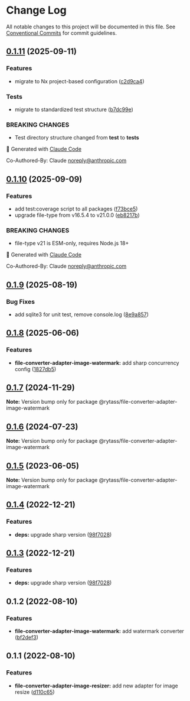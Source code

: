 # Change Log

All notable changes to this project will be documented in this file.
See [Conventional Commits](https://conventionalcommits.org) for commit guidelines.

## [0.1.11](https://github.com/Rytass/Utils/compare/@rytass/file-converter-adapter-image-watermark@0.1.10...@rytass/file-converter-adapter-image-watermark@0.1.11) (2025-09-11)

### Features

- migrate to Nx project-based configuration ([c2d9ca4](https://github.com/Rytass/Utils/commit/c2d9ca46c00ace42bcbf69300dcc43a7346cb9aa))

### Tests

- migrate to standardized test structure ([b7dc99e](https://github.com/Rytass/Utils/commit/b7dc99ef85f5951480dfdae6198cefa252c15423))

### BREAKING CHANGES

- Test directory structure changed from **test** to **tests**

🤖 Generated with [Claude Code](https://claude.ai/code)

Co-Authored-By: Claude <noreply@anthropic.com>

## [0.1.10](https://github.com/Rytass/Utils/compare/@rytass/file-converter-adapter-image-watermark@0.1.9...@rytass/file-converter-adapter-image-watermark@0.1.10) (2025-09-09)

### Features

- add test:coverage script to all packages ([f73bce5](https://github.com/Rytass/Utils/commit/f73bce52024d453755824fa6af784f13da50061f))
- upgrade file-type from v16.5.4 to v21.0.0 ([eb8217b](https://github.com/Rytass/Utils/commit/eb8217b76c4a0d74061f782c082fd4183961bb12))

### BREAKING CHANGES

- file-type v21 is ESM-only, requires Node.js 18+

🤖 Generated with [Claude Code](https://claude.ai/code)

Co-Authored-By: Claude <noreply@anthropic.com>

## [0.1.9](https://github.com/Rytass/Utils/compare/@rytass/file-converter-adapter-image-watermark@0.1.8...@rytass/file-converter-adapter-image-watermark@0.1.9) (2025-08-19)

### Bug Fixes

- add sqlite3 for unit test, remove console.log ([8e9a857](https://github.com/Rytass/Utils/commit/8e9a8574e8d6ed37b5806ccbf0239488c1875373))

## [0.1.8](https://github.com/Rytass/Utils/compare/@rytass/file-converter-adapter-image-watermark@0.1.7...@rytass/file-converter-adapter-image-watermark@0.1.8) (2025-06-06)

### Features

- **file-converter-adapter-image-watermark:** add sharp concurrency config ([1827db5](https://github.com/Rytass/Utils/commit/1827db5fe858126138ad2c62ad009cfd56cdaf4e))

## [0.1.7](https://github.com/Rytass/Utils/compare/@rytass/file-converter-adapter-image-watermark@0.1.6...@rytass/file-converter-adapter-image-watermark@0.1.7) (2024-11-29)

**Note:** Version bump only for package @rytass/file-converter-adapter-image-watermark

## [0.1.6](https://github.com/Rytass/Utils/compare/@rytass/file-converter-adapter-image-watermark@0.1.5...@rytass/file-converter-adapter-image-watermark@0.1.6) (2024-07-23)

**Note:** Version bump only for package @rytass/file-converter-adapter-image-watermark

## [0.1.5](https://github.com/Rytass/Utils/compare/@rytass/file-converter-adapter-image-watermark@0.1.4...@rytass/file-converter-adapter-image-watermark@0.1.5) (2023-06-05)

**Note:** Version bump only for package @rytass/file-converter-adapter-image-watermark

## [0.1.4](https://github.com/Rytass/Utils/compare/@rytass/file-converter-adapter-image-watermark@0.1.2...@rytass/file-converter-adapter-image-watermark@0.1.4) (2022-12-21)

### Features

- **deps:** upgrade sharp version ([98f7028](https://github.com/Rytass/Utils/commit/98f7028cc8783683a435118e1e7312b407cdc191))

## [0.1.3](https://github.com/Rytass/Utils/compare/@rytass/file-converter-adapter-image-watermark@0.1.2...@rytass/file-converter-adapter-image-watermark@0.1.3) (2022-12-21)

### Features

- **deps:** upgrade sharp version ([98f7028](https://github.com/Rytass/Utils/commit/98f7028cc8783683a435118e1e7312b407cdc191))

## 0.1.2 (2022-08-10)

### Features

- **file-converter-adapter-image-watermark:** add watermark converter ([bf2def3](https://github.com/Rytass/Utils/commit/bf2def359e4271ff54c4cdaebe760dba00dd6e09))

## 0.1.1 (2022-08-10)

### Features

- **file-converter-adapter-image-resizer:** add new adapter for image resize ([d110c65](https://github.com/Rytass/Utils/commit/d110c65e21117d6052dc158fae7036d3bca6a2ea))
